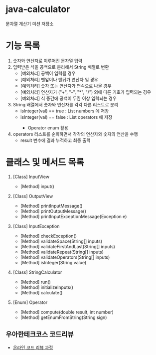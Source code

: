 # java-calculator
문자열 계산기 미션 저장소

# 기능 목록
1. 숫자와 연산자로 이루어진 문자열 입력
2. 입력받은 식을 공백으로 분리해서 String 배열로 변환
     * [예외처리] 공백이 입력될 경우
     * [예외처리] 맨앞이나 맨뒤가 연산자 일 경우
     * [예외처리] 숫자 또는 연산자가 연속으로 나올 경우
     * [예외처리] 연산자가 ("+", "-", "*", "/") 외에 다른 기호가 입력되는 경우
     * [예외처리] 식 중간에 공백이 두칸 이상 입력되는 경우
3. String 배열에서 숫자와 연산자를 각각 다른 리스트로 분리
   * isInteger(val) == true : List<Ineger> numbers 에 저장
   * isInteger(val) == false : List<Operator> operators 에 저장
     * Operator enum 활용
4. operators 리스트를 순회하면서 각각의 연산자와 숫자의 연산을 수행
   * result 변수에 결과 누적하고 최종 출력

# 클래스 및 메서드 목록
1. [Class] InputView
    * [Method] input()  
    
2. [Class] OutputView
    * [Method] printInputMessage()
    * [Method] printOutputMessage()
    * [Method] printInputExceptionMessage(Exception e)  
    
3. [Class] InputException
    * [Method] checkException()
    * [Method] validateSpace(String[] inputs)
    * [Method] validateFirstAndLast(String[] inputs)
    * [Method] validateRepeat(String[] inputs)
    * [Method] validateOperators(String[] inputs)
    * [Method] isInteger(String value)  
    
4. [Class] StringCalculator
    * [Method] run()
    * [Method] initializeInputs()
    * [Method] calculate()  
    
5. [Enum] Operator
    * [Method] compute(double result, int number)
    * [Method] getEnumFromString(String sign)

## 우아한테크코스 코드리뷰
* [온라인 코드 리뷰 과정](https://github.com/woowacourse/woowacourse-docs/blob/master/maincourse/README.md)
